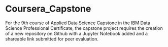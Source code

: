 # Coursera_Capstone
For the 9th course of Applied Data Science Capstone in the IBM Data Science Professional Certificate, the capstone project requires the creation of a new repository on Github with a Jupyter Notebook added and a shareable link submitted for peer evaluation.
